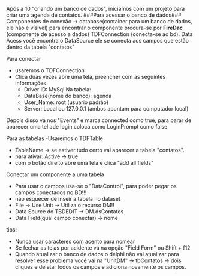 Após a 10 "criando um banco de dados", iniciamos com um projeto para criar uma 
agenda de contatos.
###Para acessar o banco de dados###
Componentes de conexão -> database(container para um banco de dados, ele não é vísivel)
para encontrar o componente procura-se por <b>FireDac</b> (componente de acesso a dados)
TDFConnection (conecta-se ao bd).
Data Acess você encontra o DataSource ele se conecta aos campos que estão dentro da tabela
"contatos"

Para conectar 
- usaremos o TDFConnection
- Clica duas vezes abre uma tela, preencher com as seguintes informações
	- Driver ID: MySql
	Na tabela: 
	- DataBase(nome do banco): agenda
	- User_Name: root (usuario padrão)
	- Server: Local ou 127.0.0.1 (ambos apontam para computador local)  

Depois disso vá nos "Events" e marca connected como true, para parar de aparecer
uma tel ade login coloca como LoginPrompt como false  
 
Para as tabelas
-Usaremos o TDFTable
- TableName -> se estiver tudo certo vai aparecer a tabela "contatos".
- para ativar: Active -> true
- com o botão direito abre uma tela e clica "add all fields"

Conectar um componente a uma tabela
- Para usar o campos usa-se o "DataControl", para poder pegar os campos
conectados no BD!!!
- não esquecer de inseir a tabela no dataset
- File -> Use Unit -> Utiliza o recurso DM!!
- Data Source do TBDEDIT -> DM.dsContatos
- Data Field(qual campo conectar) -> nome

tips: 
- Nunca usar caracteres com acento para nomear 
- Se fechar as telas por acidente vá na opção "Field Form" ou Shift + f12
- Quando atualizar o banco de dados o delphi não vai atualizar para resolver
esse problema você vai na "UnitDM" -> tbContatos -> dois cliques e deletar todos 
os campos e adiciona novamente os campos.
